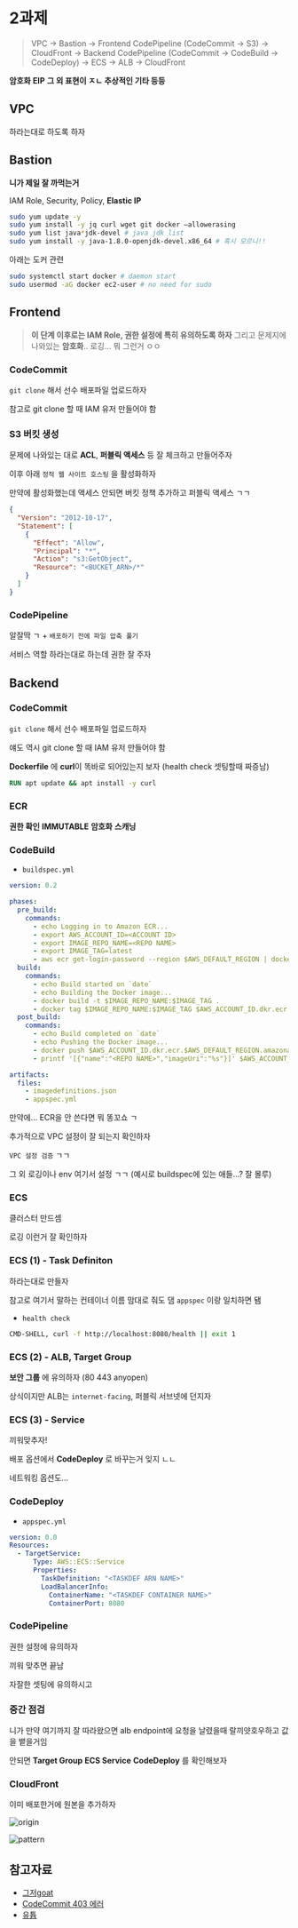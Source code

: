 # 2과제

> VPC -> Bastion -> Frontend CodePipeline (CodeCommit -> S3) -> CloudFront -> Backend CodePipeline (CodeCommit -> CodeBuild -> CodeDeploy) -> ECS -> ALB -> CloudFront

**암호화** **EIP** **그 외 표현이 ㅈㄴ 추상적인 기타 등등**

## VPC

하라는대로 하도록 하자

## Bastion

**니가 제일 잘 까먹는거**

IAM Role, Security, Policy, **Elastic IP**

```bash
sudo yum update -y
sudo yum install -y jq curl wget git docker —allowerasing
sudo yum list java*jdk-devel # java jdk list
sudo yum install -y java-1.8.0-openjdk-devel.x86_64 # 혹시 모르니!!
```

아래는 도커 관련

```bash
sudo systemctl start docker # daemon start
sudo usermod -aG docker ec2-user # no need for sudo
```

## Frontend

> **이 단계 이후로는 IAM Role, 권한 설정에 특히 유의하도록 하자** 그리고 문제지에 나와있는 **암호화**.. 로깅... 뭐 그런거 ㅇㅇ

### CodeCommit

`git clone` 해서 선수 배포파일 업로드하자

참고로 git clone 할 때 IAM 유저 만들어야 함

### S3 버킷 생성

문제에 나와있는 대로 **ACL**, **퍼블릭 액세스** 등 잘 체크하고 만들어주자

이후 아래 `정적 웹 사이트 호스팅` 을 활성화하자

만약에 활성화했는데 액세스 안되면 버킷 정책 추가하고 퍼블릭 액세스 ㄱㄱ

```json
{
  "Version": "2012-10-17",
  "Statement": [
    {
      "Effect": "Allow",
      "Principal": "*",
      "Action": "s3:GetObject",
      "Resource": "<BUCKET_ARN>/*"
    }
  ]
}
```

### CodePipeline

알잘딱 ㄱ + `배포하기 전에 파일 압축 풀기`

서비스 역할 하라는대로 하는데 권한 잘 주자

## Backend

### CodeCommit

`git clone` 해서 선수 배포파일 업로드하자

얘도 역시 git clone 할 때 IAM 유저 만들어야 함

**Dockerfile** 에 **curl**이 똑바로 되어있는지 보자 (health check 셋팅할때 짜증남)

```Dockerfile
RUN apt update && apt install -y curl
```

### ECR

**권한 확인** **IMMUTABLE** **암호화** **스캐닝**

### CodeBuild

- `buildspec.yml`

```yaml
version: 0.2

phases:
  pre_build:
    commands:
      - echo Logging in to Amazon ECR...
      - export AWS_ACCOUNT_ID=<ACCOUNT ID>
      - export IMAGE_REPO_NAME=<REPO NAME>
      - export IMAGE_TAG=latest
      - aws ecr get-login-password --region $AWS_DEFAULT_REGION | docker login --username AWS --password-stdin $AWS_ACCOUNT_ID.dkr.ecr.$AWS_DEFAULT_REGION.amazonaws.com
  build:
    commands:
      - echo Build started on `date`
      - echo Building the Docker image...
      - docker build -t $IMAGE_REPO_NAME:$IMAGE_TAG .
      - docker tag $IMAGE_REPO_NAME:$IMAGE_TAG $AWS_ACCOUNT_ID.dkr.ecr.$AWS_DEFAULT_REGION.amazonaws.com/$IMAGE_REPO_NAME:$IMAGE_TAG
  post_build:
    commands:
      - echo Build completed on `date`
      - echo Pushing the Docker image...
      - docker push $AWS_ACCOUNT_ID.dkr.ecr.$AWS_DEFAULT_REGION.amazonaws.com/$IMAGE_REPO_NAME:$IMAGE_TAG
      - printf '[{"name":"<REPO NAME>","imageUri":"%s"}]' $AWS_ACCOUNT_ID.dkr.ecr.$AWS_DEFAULT_REGION.amazonaws.com/$IMAGE_REPO_NAME:$IMAGE_TAG > imagedefinitions.json

artifacts:
  files:
    - imagedefinitions.json
    - appspec.yml
```

만약에... ECR을 안 쓴다면 뭐 똥꼬쇼 ㄱ

추가적으로 VPC 설정이 잘 되는지 확인하자

`VPC 설정 검증` ㄱㄱ

그 외 로깅이나 env 여기서 설정 ㄱㄱ (예시로 buildspec에 있는 애들...? 잘 몰루)

### ECS

클러스터 만드셈

로깅 이런거 잘 확인하자

### ECS (1) - Task Definiton

하라는대로 만들자

참고로 여기서 말하는 컨테이너 이름 맘대로 줘도 댐 `appspec` 이랑 일치하면 됌

- `health check`

```bash
CMD-SHELL, curl -f http://localhost:8080/health || exit 1
```

### ECS (2) - ALB, Target Group

**보안 그룹** 에 유의하자 (80 443 anyopen)

상식이지만 ALB는 `internet-facing`, 퍼블릭 서브넷에 던지자

### ECS (3) - Service

끼워맞추자!

배포 옵션에서 **CodeDeploy** 로 바꾸는거 잊지 ㄴㄴ

네트워킹 옵션도...

### CodeDeploy

- `appspec.yml`

```yml
version: 0.0
Resources:
  - TargetService:
      Type: AWS::ECS::Service
      Properties:
        TaskDefinition: "<TASKDEF ARN NAME>"
        LoadBalancerInfo:
          ContainerName: "<TASKDEF CONTAINER NAME>"
          ContainerPort: 8080
```

### CodePipeline

권한 설정에 유의하자

끼워 맞추면 끝남

자잘한 셋팅에 유의하시고

### 중간 점검

니가 만약 여기까지 잘 따라왔으면 alb endpoint에 요청을 날렸을때 랄끼얏호우하고 값을 뱉을거임

안되면 **Target Group** **ECS Service** **CodeDeploy** 를 확인해보자

### CloudFront

이미 배포한거에 원본을 추가하자

![origin](https://github.com/fxxntrbl/lesserafim/blob/main/2024provq2/images/origin.png)

![pattern](https://github.com/fxxntrbl/lesserafim/blob/main/2024provq2/images/pattern.png)

## 참고자료

- [그저goat](https://theblackskirts.notion.site/2-2d57aa686e704589b4479fd25375930d?pvs=4)
- [CodeCommit 403 에러](https://velog.io/@on_cloud/AWS-CodeCommit-Error)
- [유튭](https://youtu.be/8iEw58P_0z8?si=XYo3lyDPmnmCtlzH)
